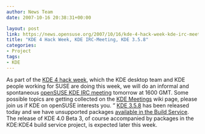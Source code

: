 ```yaml
---
author: News Team
date: 2007-10-16 20:38:31+00:00

layout: post
link: https://news.opensuse.org/2007/10/16/kde-4-hack-week-kde-irc-meeting-kde-358/
title: "KDE 4 Hack Week, KDE IRC-Meeting, KDE 3.5.8"
categories:
- Project
tags:
- KDE
---
```


As part of the [KDE 4 hack week](http://kdedevelopers.org/node/3035), which the KDE desktop team and KDE people working for SUSE are doing this week, we will do an informal and spontaneous [openSUSE KDE IRC meeting](http://kdedevelopers.org/node/3036) tomorrow at 1600 GMT. Some possible topics are getting collected on the [KDE Meetings](http://en.opensuse.org/KDE/Meetings) wiki page, please join us if KDE on openSUSE interests you. ” [KDE 3.5.8](http://dot.kde.org/1192559921/) has been released today and we have unsupported packages [available in the Build Service](http://en.opensuse.org/KDE/Upgrade). The release of KDE 4.0 Beta 3, of course accompanied by packages in the KDE:KDE4 build service project, is expected later this week.
